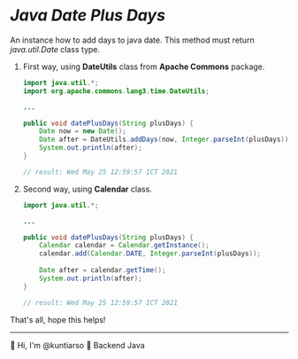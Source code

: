 # *Java Date Plus Days*

An instance how to add days to java date. This method must return *java.util.Date* class type.

1. First way, using **DateUtils** class from **Apache Commons** package.

   ```java
   import java.util.*;
   import org.apache.commons.lang3.time.DateUtils;
   
   ...
   
   public void datePlusDays(String plusDays) {
       Date now = new Date();
       Date after = DateUtils.addDays(now, Integer.parseInt(plusDays));
       System.out.println(after);
   }
   
   // result: Wed May 25 12:59:57 ICT 2021
   ```

2. Second way, using **Calendar** class.

   ```java
   import java.util.*;
   
   ...
   
   public void datePlusDays(String plusDays) {
       Calendar calendar = Calendar.getInstance(); 
       calendar.add(Calendar.DATE, Integer.parseInt(plusDays));
       
       Date after = calendar.getTime();
       System.out.println(after);
   }
   
   // result: Wed May 25 12:59:57 ICT 2021
   ```

That's all, hope this helps!

------

:wave: Hi, I'm @kuntiarso	:seedling: Backend Java



